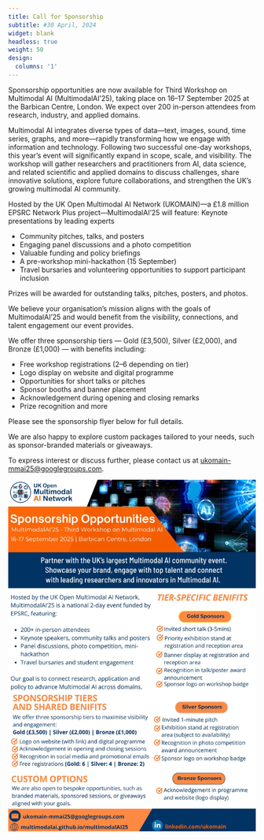 ```yaml
---
title: Call for Sponsorship
subtitle: #30 April, 2024
widget: blank
headless: true
weight: 50
design:
  columns: '1'
---
```

Sponsorship opportunities are now available for Third Workshop on Multimodal AI (MultimodalAI’25), taking place on 16–17 September 2025 at the Barbican Centre, London. We expect over 200 in-person attendees from research, industry, and applied domains.

Multimodal AI integrates diverse types of data—text, images, sound, time series, graphs, and more—rapidly transforming how we engage with information and technology. Following two successful one-day workshops, this year’s event will significantly expand in scope, scale, and visibility. The workshop will gather researchers and practitioners from AI, data science, and related scientific and applied domains to discuss challenges, share innovative solutions, explore future collaborations, and strengthen the UK’s growing multimodal AI community.

Hosted by the UK Open Multimodal AI Network (UKOMAIN)—a £1.8 million EPSRC Network Plus project—MultimodalAI’25 will feature:
Keynote presentations by leading experts
- Community pitches, talks, and posters
- Engaging panel discussions and a photo competition
- Valuable funding and policy briefings
- A pre-workshop mini-hackathon (15 September)
- Travel bursaries and volunteering opportunities to support participant inclusion

Prizes will be awarded for outstanding talks, pitches, posters, and photos.

We believe your organisation’s mission aligns with the goals of MultimodalAI’25 and would benefit from the visibility, connections, and talent engagement our event provides.

We offer three sponsorship tiers — Gold (£3,500), Silver (£2,000), and Bronze (£1,000) — with benefits including:

- Free workshop registrations (2–6 depending on tier)
- Logo display on website and digital programme
- Opportunities for short talks or pitches
- Sponsor booths and banner placement
- Acknowledgement during opening and closing remarks
- Prize recognition and more

Please see the sponsorship flyer below for full details.

We are also happy to explore custom packages tailored to your needs, such as sponsor-branded materials or giveaways.

To express interest or discuss further, please contact us at ukomain-mmai25@googlegroups.com.

![Call for sponsor flyer - final.jpg](Call%20for%20sponsor%20flyer%20-%20final.jpg)










